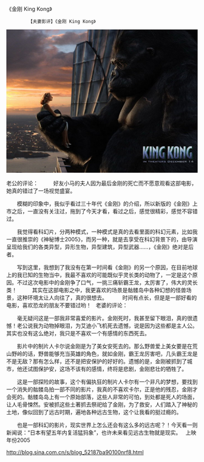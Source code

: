 《金刚 King Kong》

			【夫妻影评】《金刚 King Kong》

![](./img/52187ba9t9a33c8781841&690.jpg)

老公的评论：
 
　　好友小马的夫人因为最后金刚的死亡而不愿意观看这部电影，她真的错过了一场视觉盛宴。
 

　　模糊的印象中，我似乎看过三十年代《金刚》的介绍，所以新版的《金刚》上市之后，一直没有关注过，拖到了今天才看，看过之后，感觉很精彩，感觉不容错过。
 

　　我觉得看科幻片，分两种模式，一种模式是真的去看里面的科幻元素，比如我一直很推崇的《神秘博士2005》，而另一种，就是去享受在科幻背景下的，由导演呈现给我们的各类异型，异形生物，异型建筑，异型武器……，《金刚》绝对是后者。
 

　　写到这里，我想到了我没有在第一时间看《金刚》的另一个原因，在目前地球上的我已知的生物当中，我最不喜欢的可能既似乎灵长类的动物了，一定是这个原因。不过这次电影中的金刚争了口气，一挑三痛斩霸王龙，太厉害了，伟大的灵长类！
 
　　其实在这部电影之中，我更喜欢的场景是骷髅岛中各种幻想的怪兽场景，这种环境太让人向往了，真的很想去。
 
　　时间有点长，但是是一部好看的电影，喜欢恐龙的朋友不要错过哟！
 
老婆的评论：
 

　　毫无疑问这是一部我非常喜爱的影片。金刚死时，我甚至留下眼泪，真的很遗憾！老公说我为动物掉眼泪，为艾迪小飞机死去遗憾，说是因为这些都是主人公。其实也没有这么绝对，我只是不喜欢一个有感情的东西死去。
 

　　影片中的制片人卡尔说金刚是为了美女安死去的。那么野兽爱上美女要是在荒山野岭的话，野兽能够充当英雄的角色，就如金刚，霸王龙厉害吧，几头霸王龙是不是无敌？那有怎么样，还不是把安保护的好好的。遗憾的是，金刚被抓到了城市，他还试图保护安，这场不该有的感情，终将是悲剧，金刚悲壮的牺牲了。
 

　　这是一部探险的故事，这个有偏执狂的制片人卡尔有一个非凡的梦想，要找到一个消失的骷髅岛拍一部不同的影片，我真的不喜欢卡尔，正是他的残忍，金刚才会死的。骷髅岛岛上有一个原始部落，这些人非常的可怕，到处都是死人的场面，让人毛骨悚然。安被抓这些土著抓去祭祀给了金刚，为了救安，人们踏入了神秘的土地，像似回到了远古时期，遍地各种远古生物，这个让我看的挺过瘾的。
 

　　也是一部科幻的影片，现实世界上怎么还会有这么多的远古呢？！今天看一则新闻说：“日本有望五年内复活猛犸象”，也许未来看见远古生物就是现实。
 
上映年份2005							
		
http://blog.sina.com.cn/s/blog_52187ba90100nrf8.html

